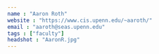 ```yaml
---
name : "Aaron Roth"
website : "https://www.cis.upenn.edu/~aaroth/"
email : "aaroth@seas.upenn.edu"
tags : ["faculty"]
headshot : "AaronR.jpg"
---
```


